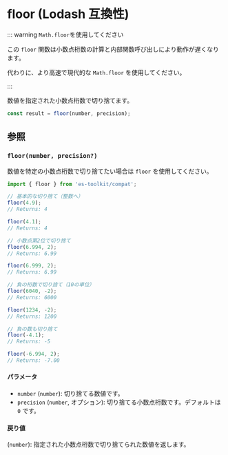# floor (Lodash 互換性)

::: warning `Math.floor`を使用してください

この `floor` 関数は小数点桁数の計算と内部関数呼び出しにより動作が遅くなります。

代わりに、より高速で現代的な `Math.floor` を使用してください。

:::

数値を指定された小数点桁数で切り捨てます。

```typescript
const result = floor(number, precision);
```

## 参照

### `floor(number, precision?)`

数値を特定の小数点桁数で切り捨てたい場合は `floor` を使用してください。

```typescript
import { floor } from 'es-toolkit/compat';

// 基本的な切り捨て（整数へ）
floor(4.9);
// Returns: 4

floor(4.1);
// Returns: 4

// 小数点第2位で切り捨て
floor(6.994, 2);
// Returns: 6.99

floor(6.999, 2);
// Returns: 6.99

// 負の桁数で切り捨て（10の単位）
floor(6040, -2);
// Returns: 6000

floor(1234, -2);
// Returns: 1200

// 負の数も切り捨て
floor(-4.1);
// Returns: -5

floor(-6.994, 2);
// Returns: -7.00
```

#### パラメータ

- `number` (`number`): 切り捨てる数値です。
- `precision` (`number`, オプション): 切り捨てる小数点桁数です。デフォルトは `0` です。

#### 戻り値

(`number`): 指定された小数点桁数で切り捨てられた数値を返します。
